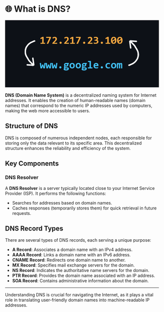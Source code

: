 # 🌐 What is DNS?

![alt text](img/image.png)

**DNS (Domain Name System)** is a decentralized naming system for Internet addresses. It enables the creation of human-readable names (domain names) that correspond to the numeric IP addresses used by computers, making the web more accessible to users.

## Structure of DNS

DNS is composed of numerous independent nodes, each responsible for storing only the data relevant to its specific area. This decentralized structure enhances the reliability and efficiency of the system.

## Key Components

### DNS Resolver
A **DNS Resolver** is a server typically located close to your Internet Service Provider (ISP). It performs the following functions:
- Searches for addresses based on domain names.
- Caches responses (temporarily stores them) for quick retrieval in future requests.

## DNS Record Types

There are several types of DNS records, each serving a unique purpose:

- **A Record**: Associates a domain name with an IPv4 address.
- **AAAA Record**: Links a domain name with an IPv6 address.
- **CNAME Record**: Redirects one domain name to another.
- **MX Record**: Specifies mail exchange servers for the domain.
- **NS Record**: Indicates the authoritative name servers for the domain.
- **PTR Record**: Provides the domain name associated with an IP address.
- **SOA Record**: Contains administrative information about the domain.

---

Understanding DNS is crucial for navigating the Internet, as it plays a vital role in translating user-friendly domain names into machine-readable IP addresses.
